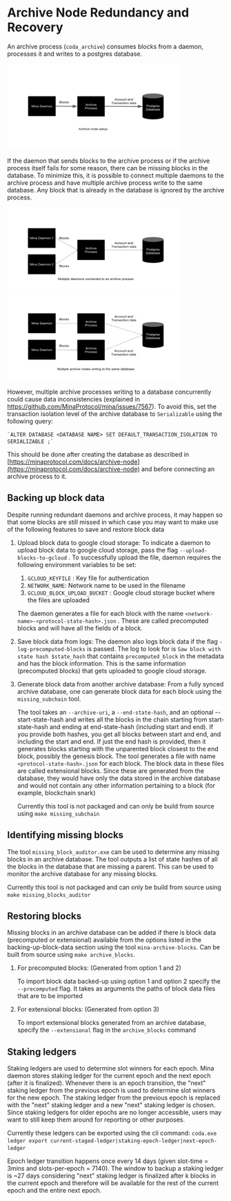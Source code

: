 # Archive Node Redundancy and Recovery

An archive process (`coda_archive`) consumes blocks from a daemon, processes it and writes to a postgres database.

<img src="res/archive1.png" alt="archive node architecture" width="400" height="200"/>

If the daemon that sends blocks to the archive process or if the archive process itself fails for some reason, there can be missing blocks in the database. To minimize this, it is possible to connect multiple daemons to the archive process and have multiple archive process write to the same database. Any block that is already in the database is ignored by the archive process.

<img src="res/archive2.png" alt="archive node architecture" width="400" height="200"/>

<img src="res/archive3.png" alt="archive node architecture" width="400" height="200"/>

However, multiple archive processes writing to a database concurrently could cause data inconsistencies (explained in https://github.com/MinaProtocol/mina/issues/7567). To avoid this, set the transaction isolation level of the archive database to `Serializable` using the following query:

    `ALTER DATABASE <DATABASE NAME> SET DEFAULT_TRANSACTION_ISOLATION TO SERIALIZABLE ;`

This should be done after creating the database as described in [https://minaprotocol.com/docs/archive-node](https://minaprotocol.com/docs/archive-node) and before connecting an archive process to it.

## Backing up block data

Despite running redundant daemons and archive process, it may happen so that some blocks are still missed in which case you may want to make use of the following features to save and restore block data

1. Upload block data to google cloud storage: To indicate a daemon to upload block data to google cloud storage, pass the flag `--upload-blocks-to-gcloud` . To successfully upload the file, daemon requires the following environment variables to be set:
    1. `GCLOUD_KEYFILE` : Key file for authentication
    2. `NETWORK_NAME`: Network name to be used in the filename
    3. `GCLOUD_BLOCK_UPLOAD_BUCKET` : Google cloud storage bucket where the files are uploaded

    The daemon generates a file for each block with the name `<network-name>-<protocol-state-hash>.json` . These are called precomputed blocks and will have all the fields of a block.

2. Save block data from logs: The daemon also logs block data if the flag `-log-precomputed-blocks` is passed. The log to look for is `Saw block with state hash $state_hash` that contains `precomputed_block` in the metadata and has the block information. This is the same information (precomputed blocks) that gets uploaded to google cloud storage.

3. Generate block data from another archive database: From a fully synced archive database, one can generate block data for each block using the `missing_subchain` tool. 

    The tool takes an `--archive-uri`, a `--end-state-hash`, and an optional --start-state-hash and writes all the blocks in the chain starting from start-state-hash and ending at end-state-hash (including start and end).
    If you provide both hashes, you get all blocks between start and end, and including the start and end. If just the end hash is provided, then it generates blocks starting with the unparented block closest to the end block, possibly the genesis block. The tool generates a file with name `<protocol-state-hash>.json` for each block. The block data in these files are called extensional blocks. Since these are generated from the database, they would have only the data stored in the archive database and would not contain any other information pertaining to a block (for example, blockchain snark)

    Currently this tool is not packaged and can only be build from source using `make missing_subchain` 

## Identifying missing blocks

The tool `missing_block_auditor.exe` can be used to determine any missing blocks in an archive database. The tool outputs a list of state hashes of all the blocks in the database that are missing a parent. This can be used to monitor the archive database for any missing blocks.

Currently this tool is not packaged and can only be build from source using `make missing_blocks_auditor`

## Restoring blocks

Missing blocks in an archive database can be added if there is block data (precomputed or extensional) available from the options listed in the backing-up-block-data section using the tool `mina-archive-blocks`. Can be built from source using `make archive_blocks`.

1. For precomputed blocks: (Generated from option 1 and 2)

    To import block data backed-up using option 1 and option 2 specify the `--precomputed` flag. It takes as arguments the paths of block data files that are to be imported

2. For extensional blocks: (Generated from option 3)

    To import extensional blocks generated from an archive database, specify the `--extensional` flag in the `archive_blocks` command

## Staking ledgers

Staking ledgers are used to determine slot winners for each epoch. Mina daemon stores staking ledger for the current epoch and the next epoch (after it is finalized). Whenever there is an epoch transition, the "next" staking ledger from the previous epoch is used to determine slot winners for the new epoch. The staking ledger from the previous epoch is replaced with the "next" staking ledger and a new "next" staking ledger is chosen. Since staking ledgers for older epochs are no longer accessible, users may want to still keep them around for reporting or other purposes.

Currently these ledgers can be exported using the cli command:
`coda.exe ledger export current-staged-ledger|staking-epoch-ledger|next-epoch-ledger`

Epoch ledger transition happens once every 14 days (given slot-time = 3mins and slots-per-epoch = 7140). The window to backup a staking ledger is ~27 days considering "next" staking ledger is finalized after k blocks in the current epoch and therefore will be available for the rest of the current epoch and the entire next epoch.
